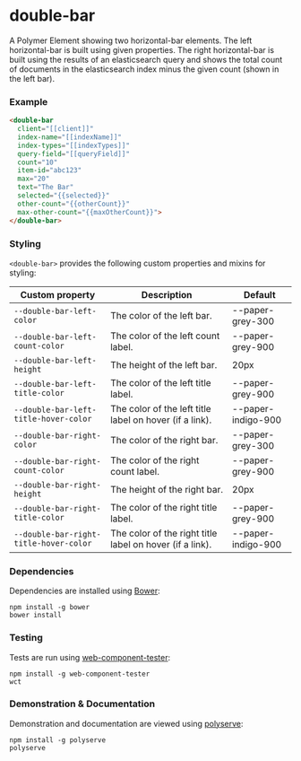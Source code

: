 # double-bar

A Polymer Element showing two horizontal-bar elements.  The left horizontal-bar is built using given properties.  The right horizontal-bar is built using the results of an elasticsearch query and shows the total count of documents in the elasticsearch index minus the given count (shown in the left bar).

### Example
```html
<double-bar
  client="[[client]]"
  index-name="[[indexName]]"
  index-types="[[indexTypes]]"
  query-field="[[queryField]]"
  count="10"
  item-id="abc123"
  max="20"
  text="The Bar"
  selected="{{selected}}"
  other-count="{{otherCount}}"
  max-other-count="{{maxOtherCount}}">
</double-bar>
```

### Styling

`<double-bar>` provides the following custom properties and mixins for styling:

Custom property                        | Description                                              | Default
---------------------------------------|----------------------------------------------------------|--------
`--double-bar-left-color`              | The color of the left bar.                               | --paper-grey-300
`--double-bar-left-count-color`        | The color of the left count label.                       | --paper-grey-900
`--double-bar-left-height`             | The height of the left bar.                              | 20px
`--double-bar-left-title-color`        | The color of the left title label.                       | --paper-grey-900
`--double-bar-left-title-hover-color`  | The color of the left title label on hover (if a link).  | --paper-indigo-900
`--double-bar-right-color`             | The color of the right bar.                              | --paper-grey-300
`--double-bar-right-count-color`       | The color of the right count label.                      | --paper-grey-900
`--double-bar-right-height`            | The height of the right bar.                             | 20px
`--double-bar-right-title-color`       | The color of the right title label.                      | --paper-grey-900
`--double-bar-right-title-hover-color` | The color of the right title label on hover (if a link). | --paper-indigo-900

### Dependencies

Dependencies are installed using [Bower](http://bower.io/):

    npm install -g bower
    bower install

### Testing

Tests are run using [web-component-tester](https://github.com/Polymer/web-component-tester):

    npm install -g web-component-tester
    wct

### Demonstration & Documentation

Demonstration and documentation are viewed using [polyserve](https://github.com/PolymerLabs/polyserve):

    npm install -g polyserve
    polyserve

